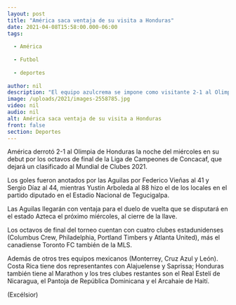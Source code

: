 ```yaml
---
layout: post
title: "América saca ventaja de su visita a Honduras"
date: 2021-04-08T15:58:00.000-06:00
tags:
  
  - América
  
  - Futbol
  
  - deportes
  
author: nil
description: "El equipo azulcrema se impone como visitante 2-1 al Olimpia en la ida de los octavos de final de la Concachampions"
image: /uploads/2021/images-2558785.jpg
video: nil
audio: nil
alt: América saca ventaja de su visita a Honduras
front: false
section: Deportes
---
```


América derrotó 2-1 al Olimpia de Honduras la noche del miércoles en su debut por los octavos de final de la Liga de Campeones de Concacaf, que dejará un clasificado al Mundial de Clubes 2021.

Los goles fueron anotados por las Aguilas por Federico Vieñas al 41 y Sergio Díaz al 44, mientras Yustin Arboleda al 88 hizo el de los locales en el partido diputado en el Estadio Nacional de Tegucigalpa.

Las Aguilas llegarán con ventaja para el duelo de vuelta que se disputará en el estado Azteca el próximo miércoles, al cierre de la llave. 

Los octavos de final del torneo cuentan con cuatro clubes estadunidenses (Columbus Crew, Philadelphia, Portland Timbers y Atlanta United), más el canadiense Toronto FC también de la MLS.

Además de otros tres equipos mexicanos (Monterrey, Cruz Azul y León). Costa Rica tiene dos representantes con Alajuelense y Saprissa; Honduras también tiene al Marathon y los tres clubes restantes son el Real Estelí de Nicaragua, el Pantoja de República Dominicana y el Arcahaie de Haití.

(Excélsior)